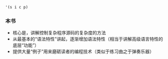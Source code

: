 ```scheme
'(s i c p)
```

### 本书

- 核心是，讲解控制复杂程序源码的复杂度的方法
- 从最基本的“语法特性”讲起，逐渐增加语法特性（相当于讲解高级语言特性的底层“功能”）
- 提供大量“例子”用来磨砺读者的编程技术（类似于练习曲之于弹奏乐器）
